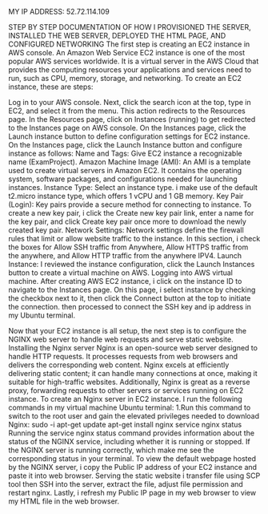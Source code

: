 MY IP ADDRESS: 52.72.114.109

STEP BY STEP DOCUMENTATION OF HOW I PROVISIONED THE SERVER, INSTALLED THE WEB SERVER, DEPLOYED THE HTML PAGE, AND CONFIGURED NETWORKING
The first step is creating an EC2 instance in AWS console. An Amazon Web Service EC2 instance is one of the most popular AWS services worldwide. It is a virtual server in the AWS Cloud that provides the computing resources your applications and services need to run, such as CPU, memory, storage, and networking.
To create an EC2 instance, these are steps:

Log in to your AWS console.
Next, click the search icon at the top, type in EC2, and select it from the menu. This action redirects to the Resources page.
In the Resources page, click on Instances (running) to get redirected to the Instances page on AWS console. On the Instances page, click the Launch instance button to define configuration settings for EC2 instance.
On the Instances page, click the Launch Instance button and configure instance as follows:
Name and Tags: Give EC2 instance a recognizable name (ExamProject).
Amazon Machine Image (AMI): An AMI is a template used to create virtual servers in Amazon EC2. It contains the operating system, software packages, and configurations needed for launching instances.
Instance Type: Select an instance type. i make use of the default t2.micro instance type, which offers 1 vCPU and 1 GB memory.
Key Pair (Login): Key pairs provide a secure method for connecting to instance. To create a new key pair, i click the Create new key pair link, enter a name for the key pair, and click Create key pair once more to download the newly created key pair.
Network Settings: Network settings define the firewall rules that limit or allow website traffic to the instance. In this section, i check the boxes for Allow SSH traffic from Anywhere, Allow HTTPS traffic from the anywhere, and Allow HTTP traffic from the anywhere IPV4.
Launch Instance: I reviewed the instance configuration, click the Launch Instances button to create a virtual machine on AWS.
Logging into AWS virtual machine. After creating AWS EC2 instance, i click on the instance ID to navigate to the Instances page.
On this page, i select instance by checking the checkbox next to it, then click the Connect button at the top to initiate the connection. then processed to connect the SSH key and ip address in my Ubuntu terminal.

Now that your EC2 instance is all setup, the next step is to configure the NGINX web server to handle web requests and serve static website.
Installing the Nginx server
Nginx is an open-source web server designed to handle HTTP requests. It processes requests from web browsers and delivers the corresponding web content.
Nginx excels at efficiently delivering static content; it can handle many connections at once, making it suitable for high-traffic websites. Additionally, Nginx is great as a reverse proxy, forwarding requests to other servers or services running on EC2 instance. 
To create an Nginx server in EC2 instance. I run the following commands in my virtual machine Ubuntu terminal:
1.Run this command to switch to the root user and gain the elevated privileges needed to download Nginx:
sudo -i
apt-get update
apt-get install nginx
service nginx status
Running the service nginx status command provides information about the status of the NGINX service, including whether it is running or stopped. If the NGINX server is running correctly, which make me see the corresponding status in your terminal.
To view the default webpage hosted by the NGINX server, i copy the Public IP address of your EC2 instance and paste it into web browser.
Serving the static website i transfer file using SCP tool then SSH into the server, extract the file, adjust file permission and restart nginx.
Lastly, i refresh my Public IP page in my web browser to view my HTML file in the web browser.
